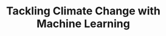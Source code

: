 ---
layout: default
title: 'Tackling Climate Change with Machine Learning'
description: 'Applied Machine Learning Days 2020: AI & Climate Change Conference Track'
redirect_to: /AMLD2020_event
---